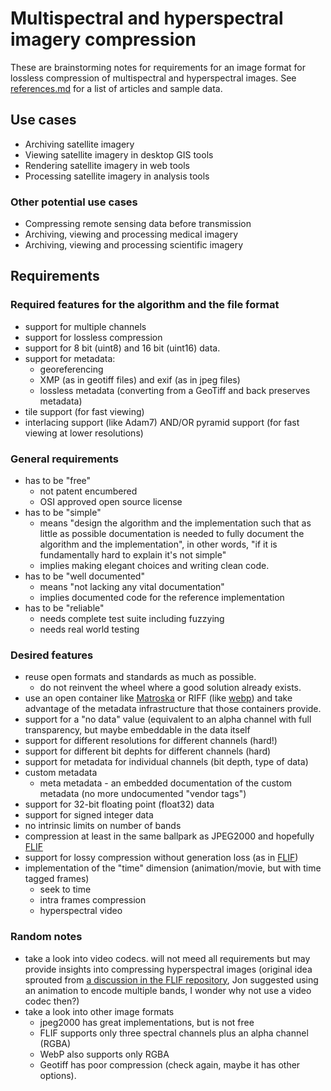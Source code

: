 # Multispectral and hyperspectral imagery compression

These are brainstorming notes for requirements for an image format for lossless compression of multispectral and hyperspectral images.
See [references.md](references.md) for a list of articles and sample data.

## Use cases
* Archiving satellite imagery
* Viewing satellite imagery in desktop GIS tools
* Rendering satellite imagery in web tools
* Processing satellite imagery in analysis tools

### Other potential use cases
* Compressing remote sensing data before transmission
* Archiving, viewing and processing medical imagery
* Archiving, viewing and processing scientific imagery

## Requirements

### Required features for the algorithm and the file format
* support for multiple channels
* support for lossless compression
* support for 8 bit (uint8) and 16 bit (uint16) data.
* support for metadata:
  * georeferencing
  * XMP (as in geotiff files) and exif (as in jpeg files)
  * lossless metadata (converting from a GeoTiff and back preserves metadata)
* tile support (for fast viewing)
* interlacing support (like Adam7) AND/OR pyramid support (for fast viewing at lower resolutions)

### General requirements
* has to be "free"
  * not patent encumbered
  * OSI approved open source license
* has to be "simple"
  * means "design the algorithm and the implementation such that as little as possible documentation is needed to fully document the algorithm and the implementation", in other words, "if it is fundamentally hard to explain it's not simple"
  * implies making elegant choices and writing clean code.
* has to be "well documented"
  * means "not lacking any vital documentation"
  * implies documented code for the reference implementation
* has to be "reliable"
  * needs complete test suite including fuzzying
  * needs real world testing


### Desired features
* reuse open formats and standards as much as possible.
  * do not reinvent the wheel where a good solution already exists.
* use an open container like [Matroska](https://github.com/Matroska-Org/libmatroska) or RIFF (like [webp](https://developers.google.com/speed/webp/docs/riff_container)) and take advantage of the metadata infrastructure that those containers provide.
* support for a "no data" value (equivalent to an alpha channel with full transparency, but maybe embeddable in the data itself
* support for different resolutions for different channels (hard!)
* support for different bit dephts for different channels (hard)
* support for metadata for individual channels (bit depth, type of data)
* custom metadata
  * meta metadata - an embedded documentation of the custom metadata (no more undocumented "vendor tags")
* support for 32-bit floating point (float32) data
* support for signed integer data
* no intrinsic limits on number of bands
* compression at least in the same ballpark as JPEG2000 and hopefully [FLIF](https://github.com/FLIF-hub/FLIF)
* support for lossy compression without generation loss (as in [FLIF](https://github.com/FLIF-hub/FLIF))
* implementation of the "time" dimension (animation/movie, but with time tagged frames)
  * seek to time
  * intra frames compression
  * hyperspectral video



### Random notes
* take a look into video codecs. will not meed all requirements but may provide insights into compressing hyperspectral images (original idea sprouted from [a discussion in the FLIF repository](https://github.com/FLIF-hub/FLIF/issues/312), Jon suggested using an animation to encode multiple bands, I wonder why not use a video codec then?)
* take a look into other image formats
  * jpeg2000 has great implementations, but is not free
  * FLIF supports only three spectral channels plus an alpha channel (RGBA)
  * WebP also supports only RGBA
  * Geotiff has poor compression (check again, maybe it has other options).
